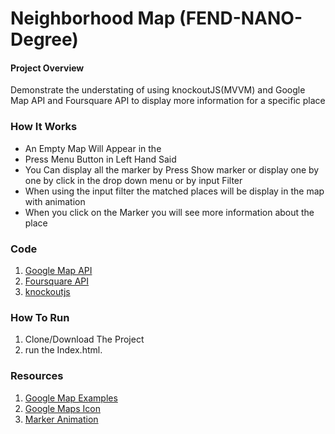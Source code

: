 # Neighborhood Map (FEND-NANO-Degree)

#### Project Overview

Demonstrate the understating of using knockoutJS(MVVM) and Google Map API and Foursquare API to display more information for a specific place

### How It Works

* An Empty Map Will Appear in the
* Press Menu Button in Left Hand Said
* You Can display all the marker by Press Show marker or display one by one by click in the drop down menu or by input Filter
* When using the input filter the matched places will be display in the map with animation
* When you click on the Marker you will see more information about the place


### Code

1. [Google Map API](https://developers.google.com/maps/)
1. [Foursquare API](https://developer.foursquare.com/)
1. [knockoutjs](http://knockoutjs.com/)

### How To Run

1. Clone/Download The Project
2. run the Index.html.


### Resources

1. [Google Map Examples](https://github.com/udacity/ud864)
1. [Google Maps Icon ](https://sites.google.com/site/gmapsdevelopment/)
1. [Marker Animation](https://developers.google.com/maps/documentation/javascript/examples/marker-animations)

